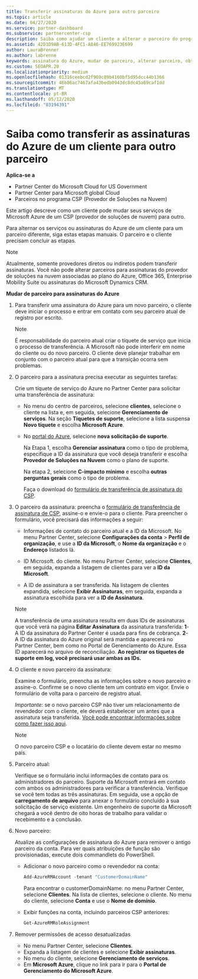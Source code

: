 ```yaml
---
title: Transferir assinaturas do Azure para outro parceiro
ms.topic: article
ms.date: 04/27/2020
ms.service: partner-dashboard
ms.subservice: partnercenter-csp
description: Saiba como ajudar um cliente a alterar o parceiro do programa CSP associado às assinaturas do Azure do cliente.
ms.assetid: 42D1D9AB-613D-4FC1-A846-EE769923E699
author: LauraBrenner
ms.author: labrenne
keywords: assinatura do Azure, mudar de parceiro, alterar parceiro, obter novo parceiro, outro parceiro
ms.custom: SEOAPR.20
ms.localizationpriority: medium
ms.openlocfilehash: 01316ceebcd2f969c89b4160bf5d95dcc44b1366
ms.sourcegitcommit: 46b86ac7467afa43bedb0943dc8dc45a69caf1dd
ms.translationtype: MT
ms.contentlocale: pt-BR
ms.lasthandoff: 05/12/2020
ms.locfileid: "83194391"
---
```

# <a name="learn-how-to-transfer-a-customers-azure-subscriptions-to-another-partner"></a>Saiba como transferir as assinaturas do Azure de um cliente para outro parceiro

**Aplica-se a**

- Partner Center do Microsoft Cloud for US Government
- Partner Center para Microsoft global Cloud
- Parceiros no programa CSP (Provedor de Soluções na Nuvem)

Este artigo descreve como um cliente pode mudar seus serviços de Microsoft Azure de um CSP (provedor de soluções de nuvem) para outro.

Para alternar os serviços ou assinaturas do Azure de um cliente para um parceiro diferente, siga estas etapas manuais. O parceiro e o cliente precisam concluir as etapas.

>[!Note]  
>Atualmente, somente provedores diretos ou indiretos podem transferir assinaturas.
>Você não pode alterar parceiros para assinaturas do provedor de soluções na nuvem associadas ao plano do Azure, Office 365, Enterprise Mobility Suite ou assinaturas do Microsoft Dynamics CRM.

**Mudar de parceiro para assinaturas do Azure**

1. Para transferir uma assinatura do Azure para um novo parceiro, o cliente deve iniciar o processo e entrar em contato com seu parceiro atual de registro por escrito.

   >[!Note]
   >É responsabilidade do parceiro atual criar o tíquete de serviço que inicia o processo de transferência. A Microsoft não pode interferir em nome do cliente ou do novo parceiro. O cliente deve planejar trabalhar em conjunto com o parceiro atual para que a transição ocorra sem problemas.

2. O parceiro para a assinatura precisa executar as seguintes tarefas:

   Crie um tíquete de serviço do Azure no Partner Center para solicitar uma transferência de assinatura:

   - No menu do centro de parceiros, selecione **clientes**, selecione o cliente na lista e, em seguida, selecione **Gerenciamento de serviços**. Na seção **Tíquetes de suporte**, selecione a lista suspensa **Novo tíquete** e escolha **Microsoft Azure**.

   - No [portal do Azure](https://portal.azure.com), selecione **nova solicitação de suporte**.

     Na Etapa 1, escolha **Gerenciar assinatura** como o tipo de problema, especifique a ID da assinatura que você deseja transferir e escolha **Provedor de Soluções na Nuvem** como o plano de suporte.

     Na etapa 2, selecione **C-impacto mínimo** e escolha **outras perguntas gerais** como o tipo de problema.

     Faça o download do [formulário de transferência de assinatura do CSP](https://assets.windowsphone.com/5222c408-e546-4e01-b72a-2ec7d4c43d57/CSP_Subscription_Transfer_Form_Azure_InvariantCulture_Default.zip).

3. O parceiro da assinatura: preencha o [formulário de transferência de assinatura de CSP](https://assets.windowsphone.com/5222c408-e546-4e01-b72a-2ec7d4c43d57/CSP_Subscription_Transfer_Form_Azure_InvariantCulture_Default.zip), assine-o e envie-o para o cliente. Para preencher o formulário, você precisará das informações a seguir:

   - Informações de contato do parceiro atual e a ID da Microsoft. No menu Partner Center, selecione **Configurações da conta** &gt; **Perfil de organização**, e use a **ID da Microsoft**, o **Nome da organização** e o **Endereço** listados lá.

   - ID Microsoft. do cliente. No menu Partner Center, selecione **Clientes**, em seguida, expanda a listagem de clientes para ver a **ID da Microsoft**.

   - A ID de assinatura a ser transferida. Na listagem de clientes expandida, selecione **Exibir Assinaturas**, em seguida, expanda a assinatura escolhida para ver a **ID de Assinatura**.

   >[!Note]
   >A transferência de uma assinatura resulta em duas IDs de assinaturas que você verá na página **Editar Assinatura** da assinatura transferida: **1**- A ID da assinatura do Partner Center é usada para fins de cobrança. **2**- A ID da assinatura do Azure original será mantida e aparecerá no Partner Center, bem como no Portal de Gerenciamento do Azure. Essa ID aparecerá no arquivo de reconciliação.  **Ao registrar os tíquetes de suporte em log, você precisará usar ambas as IDs.**

4. O cliente e novo parceiro da assinatura:

   Examine o formulário, preencha as informações sobre o novo parceiro e assine-o. Confirme se o novo cliente tem um contrato em vigor. Envie o formulário de volta para o parceiro de registro atual.

   *Importante*: se o novo parceiro CSP não tiver um relacionamento de revendedor com o cliente, ele deverá estabelecer um antes que a assinatura seja transferida. [Você pode encontrar informações sobre como fazer isso aqui](request-a-relationship-with-a-customer.md).

   >[!Note]
   >O novo parceiro CSP e o locatário do cliente devem estar no mesmo país. 

5. Parceiro atual:

   Verifique se o formulário inclui informações de contato para os administradores do parceiro. Suporte da Microsoft entrará em contato com ambos os administradores para verificar a transferência. Verifique se você tem todas as três assinaturas. Em seguida, use a opção de **carregamento de arquivo** para anexar o formulário concluído à sua solicitação de serviço existente. Um engenheiro de suporte da Microsoft chegará a você dentro de oito horas de trabalho para validar o recebimento e a conclusão.

6. Novo parceiro:

   Atualize as configurações de assinatura do Azure para remover o antigo parceiro da conta. Para ver quais atribuições de função são provisionadas, execute dois commandlets do PowerShell.

   - Adicionar o novo parceiro como o revendedor na conta:

     ```powershell
     Add-AzureRMAccount -tenant "CustomerDomainName"
     ```

     Para encontrar o customerDomainName: no menu Partner Center, selecione **Clientes**. Na lista de clientes, selecione o cliente. No menu do cliente, selecione **Conta** e use o **Nome de domínio**.

   - Exibir funções na conta, incluindo parceiros CSP anteriores:

     ```powershell
     Get-AzureRMRoleAssignment
     ```

7. Remover permissões de acesso desatualizadas

   - No menu Partner Center, selecione **Clientes**.
   - Expanda a listagem de clientes e selecione **Exibir assinaturas**.
   - No menu do cliente, selecione **Gerenciamento de serviços**.
   - Em **Microsoft Azure**, clique no link para ir para o **Portal de Gerenciamento do Microsoft Azure**.
